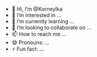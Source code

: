 - 👋 Hi, I’m @Korneylka
- 👀 I’m interested in ...
- 🌱 I’m currently learning ...
- 💞️ I’m looking to collaborate on ...
- 📫 How to reach me ...
- 😄 Pronouns: ...
- ⚡ Fun fact: ...

<!---
Korneylka/Korneylka is a ✨ special ✨ repository because its `README.md` (this file) appears on your GitHub profile.
You can click the Preview link to take a look at your changes.
--->
